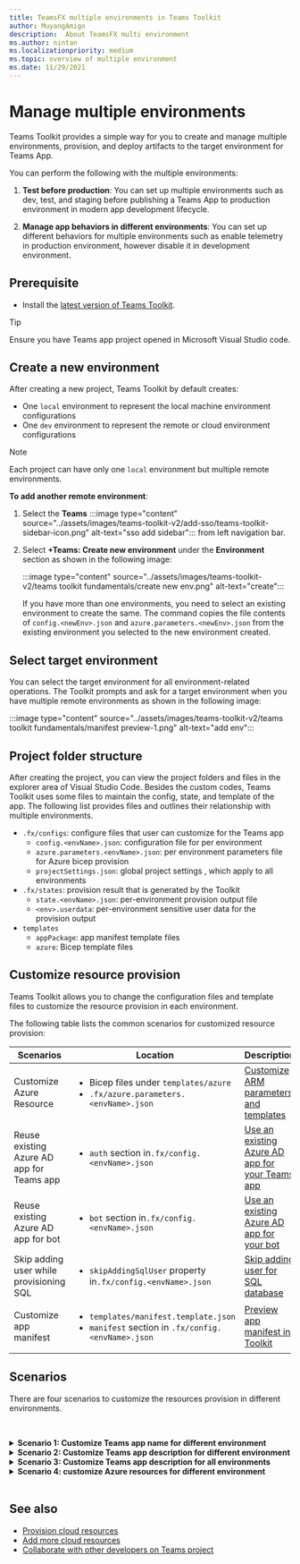 ```yaml
---
title: TeamsFX multiple environments in Teams Toolkit
author: MuyangAmigo
description:  About TeamsFX multi environment
ms.author: nintan
ms.localizationpriority: medium
ms.topic: overview of multiple environment
ms.date: 11/29/2021
---
```


# Manage multiple environments

 Teams Toolkit provides a simple way for you to create and manage multiple environments, provision, and deploy artifacts to the target environment for Teams App.

 You can perform the following with the multiple environments:

1. **Test before production**: You can set up multiple environments such as dev, test, and staging before publishing a Teams App to production environment in modern app development lifecycle.

2. **Manage app behaviors in different environments**: You can set up different behaviors for multiple environments such as enable telemetry in production environment, however disable it in development environment.

## Prerequisite

* Install the [latest version of Teams Toolkit](https://marketplace.visualstudio.com/items?itemName=TeamsDevApp.ms-teams-vscode-extension).

> [!TIP]
> Ensure you have Teams app project opened in Microsoft Visual Studio code.

## Create a new environment

After creating a new project, Teams Toolkit by default creates:

* One `local` environment to represent the local machine environment configurations
* One `dev` environment to represent the remote or cloud environment configurations

> [!NOTE]
> Each project can have only one `local` environment but multiple remote environments.

**To add another remote environment**:

1. Select the **Teams** :::image type="content" source="../assets/images/teams-toolkit-v2/add-sso/teams-toolkit-sidebar-icon.png" alt-text="sso add sidebar"::: from left navigation bar.
2. Select **+Teams: Create new environment** under the **Environment** section as shown in the following image:

   :::image type="content" source="../assets/images/teams-toolkit-v2/teams toolkit fundamentals/create new env.png" alt-text="create":::

   If you have more than one environments, you need to select an existing environment to create the same. The command copies the file contents of `config.<newEnv>.json` and `azure.parameters.<newEnv>.json` from the existing environment you selected to the new environment created.

## Select target environment

You can select the target environment for all environment-related operations. The Toolkit prompts and ask for a target environment when you have multiple remote environments as shown in the following image:

:::image type="content" source="../assets/images/teams-toolkit-v2/teams toolkit fundamentals/manifest preview-1.png" alt-text="add env":::

## Project folder structure

After creating the project, you can view the project folders and files in the explorer area of Visual Studio Code. Besides the custom codes, Teams Toolkit uses some files to maintain the config, state, and template of the app. The following list provides files and outlines their relationship with multiple environments.

* `.fx/configs`: configure files that user can customize for the Teams app
  * `config.<envName>.json`: configuration file for per environment
  * `azure.parameters.<envName>.json`: per environment parameters file for Azure bicep provision
  * `projectSettings.json`: global project settings , which apply to all environments
* `.fx/states`: provision result that is generated by the Toolkit
  * `state.<envName>.json`: per-environment provision output file
  * `<env>.userdata`: per-environment sensitive user data for the provision output
* `templates`
  * `appPackage`: app manifest template files
  * `azure`: Bicep template files

## Customize resource provision

Teams Toolkit allows you to change the configuration files and template files to customize the resource provision in each environment.

The following table lists the common scenarios for customized resource provision:

| Scenarios | Location| Description |
| --- | --- | --- |
| Customize Azure Resource | <ul> <li>Bicep files under `templates/azure`</li> <li>`.fx/azure.parameters.<envName>.json`</li></ul> | [Customize ARM parameters and templates](provision.md#customize-arm-parameters-and-templates) |
| Reuse existing Azure AD app for Teams app | <ul> <li>`auth` section in`.fx/config.<envName>.json`</li> </ul> |  [Use an existing Azure AD app for your Teams app](provision.md#use-an-existing-azure-ad-app-for-your-teams-app) |
| Reuse existing Azure AD app for bot | <ul> <li>`bot` section in`.fx/config.<envName>.json`</li> </ul> | [Use an existing Azure AD app for your bot](provision.md#use-an-existing-azure-ad-app-for-your-bot) |
| Skip adding user while provisioning SQL | <ul> <li>`skipAddingSqlUser` property in`.fx/config.<envName>.json`</li> </ul> | [Skip adding user for SQL database](provision.md#skip-adding-user-for-sql-database) |
| Customize app manifest | <ul> <li>`templates/manifest.template.json`</li> <li>`manifest` section in `.fx/config.<envName>.json`</li>  </ul> | [Preview app manifest in Toolkit](TeamsFx-preview-and-customize-app-manifest.md)|

## Scenarios

There are four scenarios to customize the resources provision in different environments.
<br>

<br><details>
<summary><b>Scenario 1: Customize Teams app name for different environment
</b></summary>

You can set the Teams app name to `myapp(dev)` for the default environment `dev` and `myapp(staging)` for the staging environment `staging`.

Follow the steps for customization:

1. Open config file `.fx/configs/config.dev.json`.
2. Update the property of *manifest > appName > short* to `myapp(dev)`.

  The updates to `.fx/configs/config.dev.json` are as follows:

  ```json
  {
      "$schema": "https://aka.ms/teamsfx-env-config-schema",
      "description": "You can customize the TeamsFx config for different environments.   Visit https://aka.ms/teamsfx-env-config to learn more about this.",
      "manifest": {
          "appName": {
              "short": "myapp(dev)"
              ...
          }
      }
      ...
  }
  ```

3. Create a new environment and name it `staging` if it doesn't exist.
4. Open config file `.fx/configs/config.staging.json`.
5. Update the same property `myapp(staging)`.
6. Run provision command on `dev` and `staging` environment to update the app name in remote environments. To run provision command with Teams Toolkit, see [provision](provision.md#provision-using-teams-toolkit).

</details>

<details>
<summary><b>Scenario 2: Customize Teams app description for different environment</b></summary>

You can set different Teams app description for the different environments:

* For the default environment `dev`, the description is `my app description for dev`
* For the staging environment `staging`, the description is `my app description for staging`

Follow the steps for customization:

1. Open config file `.fx/configs/config.dev.json`.
2. Add new property of *manifest > description > short* with value `my app description for dev`.

  The updates to `.fx/configs/config.dev.json` are as follows:

  ```json
  {
      "$schema": "https://aka.ms/teamsfx-env-config-schema",
      "description": "You can customize the TeamsFx config for different environments.   Visit https://aka.ms/teamsfx-env-config to learn more about this.",
      "manifest": {
          ...
          "description": {
              "short": "`my app description for dev"
              ...
          }
      }
      ...
  }
  ```

3. Create a new environment and name it `staging` if it doesn't exist.
4. Open config file `.fx/configs/config.staging.json`.
5. Add the same property to `my app description for staging`.
6. Open Teams app manifest template `templates/appPackage/manifest.template.json`.
7. Update the property `description > short` to use the **variable** defined in configure files with mustache syntax `{{config.manifest.description.short}}`.
  
  The updates to `manifest.template.json` are as follows:

  ```json
  {
    "$schema": "https://developer.microsoft.com/en-us/json-schemas/teams/v1.11/MicrosoftTeams.schema.json",
    "manifestVersion": "1.11",
    "version": "1.0.0",
    ...
    "description": {
      "short": "{{config.manifest.description.short}}", 
      ...
    },
    ...
  }
  ```

8. Run provision command against `dev` and `staging` environment to update the app name in remote environments. To run provision command with Teams Toolkit, see [provision](provision.md#provision-using-teams-toolkit).

</details>

<details>
<summary><b>Scenario 3: Customize Teams app description for all environments</b></summary>

You can set the description of Teams app to `my app description` for all the environments.

As the Teams app manifest template is shared across all environments, we can update the description value in it for our target:

1. Open Teams app manifest template `templates/appPackage/manifest.template.json`.
2. Update the property `description > short` with **hard-coded string** `my app description`.
  
  The updates to `manifest.template.json` are as follows:

  ```json
  {
    "$schema": "https://developer.microsoft.com/en-us/json-schemas/teams/v1.11/MicrosoftTeams.schema.json",
    "manifestVersion": "1.11",
    "version": "1.0.0",
    ...
    "description": {
      "short": "my app description",
      ...
    },
    ...
  }

  ```

3. Run the provision command against **all** environment to update the app name in remote environments. To run provision command with Teams Toolkit, see [provision](provision.md#provision-using-teams-toolkit).

</details>

<details>
<br><summary><b>Scenario 4: customize Azure resources for different environment</b></summary>
You can customize Azure resources for each environment, for example specify Azure Function name, by editing the environment corresponding to
fx/configs/azure.parameters.{env}.json. file.

For more information on Bicep template and parameter files, see [provision cloud resources](provision.md)
</details>
</br>

## See also

* [Provision cloud resources](provision.md)
* [Add more cloud resources](add-resource.md)
* [Collaborate with other developers on Teams project](TeamsFx-collaboration.md)
